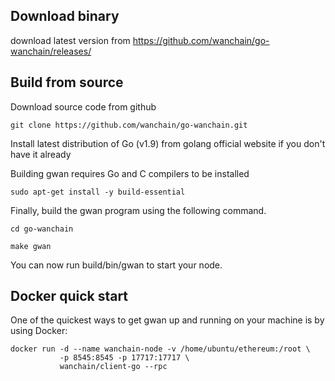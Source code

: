 ## Download binary
download latest version from https://github.com/wanchain/go-wanchain/releases/

## Build from source
Download source code from github

`git clone https://github.com/wanchain/go-wanchain.git`

Install latest distribution of Go (v1.9) from golang official website if you don't have it already

Building gwan requires Go and C compilers to be installed

`sudo apt-get install -y build-essential `

Finally, build the gwan program using the following command.

`cd go-wanchain`

`make gwan`

You can now run build/bin/gwan to start your node.

## Docker quick start
One of the quickest ways to get gwan up and running on your machine is by using Docker:
```
docker run -d --name wanchain-node -v /home/ubuntu/ethereum:/root \
           -p 8545:8545 -p 17717:17717 \
           wanchain/client-go --rpc
```

